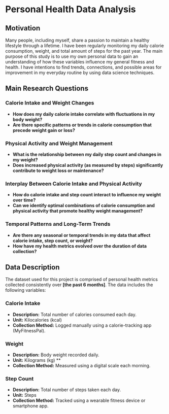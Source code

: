 # Personal Health Data Analysis

## Motivation

Many people, including myself, share a passion to maintain a healthy lifestyle through a lifetime. I have been regularly monitoring my daily calorie consumption, weight, and total amount of steps for the past year. The main purpose of this study is to use my own personal data to gain an understanding of how these variables influence my general fitness and health. I have intentions to find trends, connections, and possible areas for improvement in my everyday routine by using data science techniques.

## Main Research Questions

### Calorie Intake and Weight Changes
- **How does my daily calorie intake correlate with fluctuations in my body weight?**
- **Are there specific patterns or trends in calorie consumption that precede weight gain or loss?**

### Physical Activity and Weight Management
- **What is the relationship between my daily step count and changes in my weight?**
- **Does increased physical activity (as measured by steps) significantly contribute to weight loss or maintenance?**

### Interplay Between Calorie Intake and Physical Activity
- **How do calorie intake and step count interact to influence my weight over time?**
- **Can we identify optimal combinations of calorie consumption and physical activity that promote healthy weight management?**

### Temporal Patterns and Long-Term Trends
- **Are there any seasonal or temporal trends in my data that affect calorie intake, step count, or weight?**
- **How have my health metrics evolved over the duration of data collection?**

## Data Description

The dataset used for this project is comprised of personal health metrics collected consistently over **[the past 6 months]**. The data includes the following variables:


### Calorie Intake
- **Description:** Total number of calories consumed each day.
- **Unit:** Kilocalories (kcal)
- **Collection Method:** Logged manually using a calorie-tracking app (MyFitnessPal).

### Weight
- **Description:** Body weight recorded daily.
- **Unit:** Kilograms (kg) **
- **Collection Method:** Measured using a digital scale each morning.

### Step Count
- **Description:** Total number of steps taken each day.
- **Unit:** Steps
- **Collection Method:** Tracked using a wearable fitness device or smartphone app.
